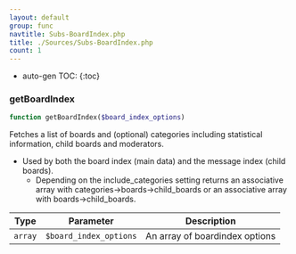 ```yaml
---
layout: default
group: func
navtitle: Subs-BoardIndex.php
title: ./Sources/Subs-BoardIndex.php
count: 1
---
```

* auto-gen TOC:
{:toc}
### getBoardIndex

```php
function getBoardIndex($board_index_options)
```
Fetches a list of boards and (optional) categories including
statistical information, child boards and moderators.

- Used by both the board index (main data) and the message index (child
boards).
	- Depending on the include_categories setting returns an associative
array with categories->boards->child_boards or an associative array
with boards->child_boards.

Type|Parameter|Description
---|---|---
`array`|`$board_index_options`|An array of boardindex options

